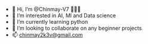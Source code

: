 - 👋 Hi, I’m @Chinmay-V7 👨🏽‍🎓
- 👀 I’m interested in AI, Ml and Data science
- 🌱 I’m currently learning python
- 💞️ I’m looking to collaborate on any beginner projects
- 📫 chinmay2k3v@gmail.com

<!---
Chinmay-V7/Chinmay-V7 is a ✨ special ✨ repository because its `README.md` (this file) appears on your GitHub profile.
You can click the Preview link to take a look at your changes.
--->
